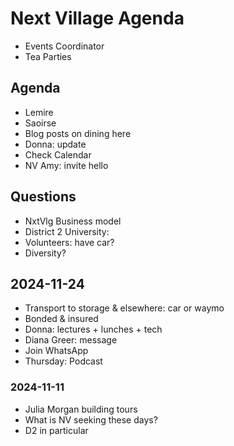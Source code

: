 # Next Village Agenda

* Events Coordinator
* Tea Parties

## Agenda

* Lemire
* Saoirse
* Blog posts on dining here
* Donna: update
* Check Calendar
* NV Amy: invite&nbsp;hello

## Questions

* NxtVlg Business model
* District 2 University:
* Volunteers: have car?
* Diversity?

## 2024-11-24

* Transport to storage &amp; elsewhere: car or waymo
* Bonded &amp; insured
* Donna: lectures + lunches + tech
* Diana Greer: message
* Join WhatsApp
* Thursday: Podcast

### 2024-11-11

* Julia Morgan building tours
* What is NV seeking these days?
* D2 in particular